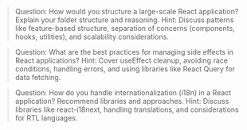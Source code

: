 
> Question: How would you structure a large-scale React application? Explain your folder structure and reasoning.
Hint: Discuss patterns like feature-based structure, separation of concerns (components, hooks, utilities), and scalability considerations.

> Question: What are the best practices for managing side effects in React applications?
Hint: Cover useEffect cleanup, avoiding race conditions, handling errors, and using libraries like React Query for data fetching.

> Question: How do you handle internationalization (i18n) in a React application? Recommend libraries and approaches.
Hint: Discuss libraries like react-i18next, handling translations, and considerations for RTL languages.